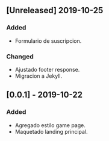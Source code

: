 ## [Unreleased] 2019-10-25
### Added
- Formulario de suscripcion.

### Changed
- Ajustado footer response.
- Migracion a Jekyll.

## [0.0.1] - 2019-10-22
### Added
- Agregado estilo game page.
- Maquetado landing principal.
